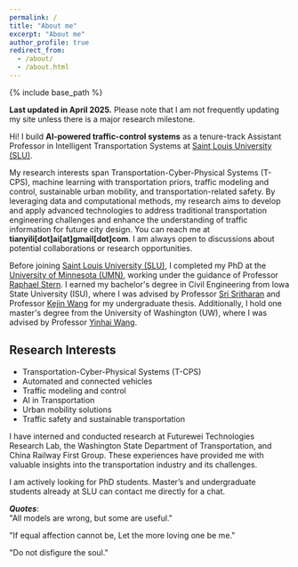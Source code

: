 ```yaml
---
permalink: /
title: "About me"
excerpt: "About me"
author_profile: true
redirect_from: 
  - /about/
  - /about.html
---
```

{% include base_path %}
<!-- Google tag (gtag.js) -->
<script async src="https://www.googletagmanager.com/gtag/js?id=G-3E74C49H73"></script>
<script>
  window.dataLayer = window.dataLayer || [];
  function gtag(){dataLayer.push(arguments);}
  gtag('js', new Date());

  gtag('config', 'G-3E74C49H73');
</script>

**Last updated in April 2025.** Please note that I am not frequently updating my site unless there is a major research milestone.

Hi! I build **AI-powered traffic-control systems** as a tenure-track Assistant Professor in Intelligent Transportation Systems at [Saint Louis University (SLU)](https://www.slu.edu/science-and-engineering/academics/civil-engineering/faculty/index.php).

My research interests span Transportation-Cyber-Physical Systems (T-CPS), machine learning with transportation priors, traffic modeling and control, sustainable urban mobility, and transportation-related safety. By leveraging data and computational methods, my research aims to develop and apply advanced technologies to address traditional transportation engineering challenges and enhance the understanding of traffic information for future city design. You can reach me at **tianyili[dot]ai[at]gmail[dot]com**. I am always open to discussions about potential collaborations or research opportunities.


Before joining [Saint Louis University (SLU)](https://www.slu.edu/), I completed my PhD at the [University of Minnesota (UMN)](https://cse.umn.edu/cege), working under the guidance of Professor [Raphael Stern](https://cse.umn.edu/cege/stern-raphael). I earned my bachelor's degree in Civil Engineering from Iowa State University (ISU), where I was advised by Professor [Sri Sritharan](https://www.engineering.iastate.edu/people/profile/sri/) and Professor [Kejin Wang](https://www.engineering.iastate.edu/people/profile/kejinw/) for my undergraduate thesis. Additionally, I hold one master's degree from the University of Washington (UW), where I was advised by Professor [Yinhai Wang](https://www.ce.washington.edu/facultyfinder/yinhai-wang). 


 
Research Interests
---
- Transportation-Cyber-Physical Systems (T-CPS)
- Automated and connected vehicles
- Traffic modeling and control
- AI in Transportation
- Urban mobility solutions
- Traffic safety and sustainable transportation


I have interned and conducted research at Futurewei Technologies Research Lab, the Washington State Department of Transportation, and China Railway First Group. These experiences have provided me with valuable insights into the transportation industry and its challenges.


I am actively looking for PhD students. Master’s and undergraduate students already at SLU can contact me directly for a chat.

***Quotes***:<br/>
"All models are wrong, but some are useful."<br/>

"If equal affection cannot be, Let the more loving one be me."<br/>

"Do not disfigure the soul."<br/>


<!--"Doing a PhD and conducting research is just a job. Doing ok jobs and being an average person is already excellent. My life has been happy; I have lovely parents and partner. I do not need to use work/career to prove myself"<br/>>-->





<script type='text/javascript' id='clustrmaps' src='//cdn.clustrmaps.com/map_v2.js?cl=ffffff&w=a&t=tt&d=mOLq8ml6_8GeJFfRaOGlKt1qOHfyBzpQU0YGiQEZeOA'></script>
